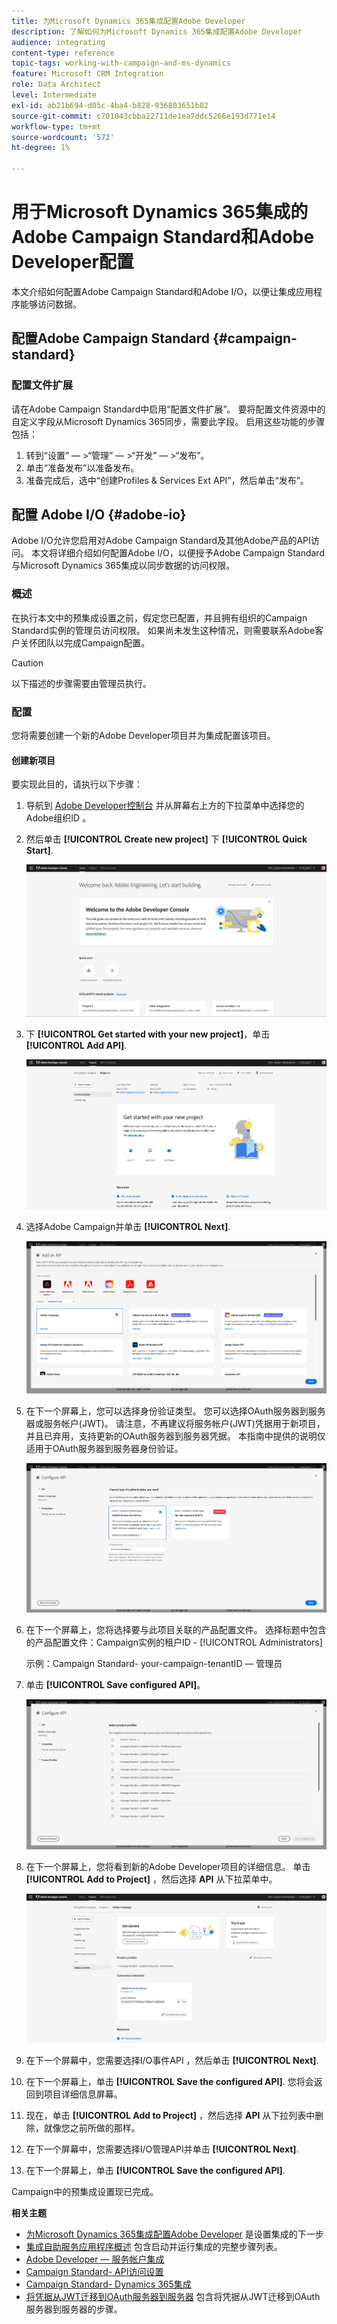 ```yaml
---
title: 为Microsoft Dynamics 365集成配置Adobe Developer
description: 了解如何为Microsoft Dynamics 365集成配置Adobe Developer
audience: integrating
content-type: reference
topic-tags: working-with-campaign-and-ms-dynamics
feature: Microsoft CRM Integration
role: Data Architect
level: Intermediate
exl-id: ab21b694-d05c-4ba4-b828-936803651b82
source-git-commit: c701043cbba22711de1ea7ddc5266e193d771e14
workflow-type: tm+mt
source-wordcount: '572'
ht-degree: 1%

---
```


# 用于Microsoft Dynamics 365集成的Adobe Campaign Standard和Adobe Developer配置

本文介绍如何配置Adobe Campaign Standard和Adobe I/O，以便让集成应用程序能够访问数据。

## 配置Adobe Campaign Standard {#campaign-standard}

### 配置文件扩展

请在Adobe Campaign Standard中启用“配置文件扩展”。   要将配置文件资源中的自定义字段从Microsoft Dynamics 365同步，需要此字段。   启用这些功能的步骤包括：

1. 转到“设置” — >“管理” — >“开发” — >“发布”。
1. 单击“准备发布”以准备发布。
1. 准备完成后，选中“创建Profiles &amp; Services Ext API”，然后单击“发布”。

## 配置 Adobe I/O {#adobe-io}

Adobe I/O允许您启用对Adobe Campaign Standard及其他Adobe产品的API访问。   本文将详细介绍如何配置Adobe I/O，以便授予Adobe Campaign Standard与Microsoft Dynamics 365集成以同步数据的访问权限。

### 概述

在执行本文中的预集成设置之前，假定您已配置，并且拥有组织的Campaign Standard实例的管理员访问权限。  如果尚未发生这种情况，则需要联系Adobe客户关怀团队以完成Campaign配置。

>[!CAUTION]
>
>以下描述的步骤需要由管理员执行。

### 配置

您将需要创建一个新的Adobe Developer项目并为集成配置该项目。

#### 创建新项目

要实现此目的，请执行以下步骤：

1. 导航到 [Adobe Developer控制台](https://console.adobe.io/home#) 并从屏幕右上方的下拉菜单中选择您的Adobe组织ID 。

1. 然后单击 **[!UICONTROL Create new project]** 下 **[!UICONTROL Quick Start]**.

   ![](assets/adobeIO1.png)

1. 下 **[!UICONTROL Get started with your new project]**，单击 **[!UICONTROL Add API]**.

   ![](assets/adobeIO2.png)

1. 选择Adobe Campaign并单击 **[!UICONTROL Next]**.

   ![](assets/adobeIO3.png)

1. 在下一个屏幕上，您可以选择身份验证类型。 您可以选择OAuth服务器到服务器或服务帐户(JWT)。 请注意，不再建议将服务帐户(JWT)凭据用于新项目，并且已弃用，支持更新的OAuth服务器到服务器凭据。 本指南中提供的说明仅适用于OAuth服务器到服务器身份验证。

   ![](assets/adobeIO4.png)

1. 在下一个屏幕上，您将选择要与此项目关联的产品配置文件。 选择标题中包含的产品配置文件：Campaign实例的租户ID - [!UICONTROL Administrators]

   示例：Campaign Standard- your-campaign-tenantID — 管理员

1. 单击 **[!UICONTROL Save configured API]**。

   ![](assets/adobeIO5.png)

1. 在下一个屏幕上，您将看到新的Adobe Developer项目的详细信息。 单击 **[!UICONTROL Add to Project]** ，然后选择 **API** 从下拉菜单中。

   ![](assets/adobeIO6.png)

1. 在下一个屏幕中，您需要选择I/O事件API ，然后单击 **[!UICONTROL Next]**.

1. 在下一个屏幕上，单击 **[!UICONTROL Save the configured API]**.  您将会返回到项目详细信息屏幕。

1. 现在，单击 **[!UICONTROL Add to Project]** ，然后选择 **API** 从下拉列表中删除，就像您之前所做的那样。

1. 在下一个屏幕中，您需要选择I/O管理API并单击 **[!UICONTROL Next]**.

1. 在下一个屏幕上，单击 **[!UICONTROL Save the configured API]**.

Campaign中的预集成设置现已完成。

**相关主题**

* [为Microsoft Dynamics 365集成配置Adobe Developer](../../integrating/using/d365-acs-configure-adobe-io.md) 是设置集成的下一步
* [集成自助服务应用程序概述](../../integrating/using/d365-acs-self-service-app-quick-start-guide.md) 包含启动并运行集成的完整步骤列表。
* [Adobe Developer — 服务帐户集成](https://developer.adobe.com/developer-console/docs/guides/#!AdobeDocs/adobeio-auth/master/AuthenticationOverview/ServiceAccountIntegration.md)
* [Campaign Standard- API访问设置](../../api/using/setting-up-api-access.md)
* [Campaign Standard- Dynamics 365集成](../../integrating/using/d365-acs-configure-d365.md)
* [将凭据从JWT迁移到OAuth服务器到服务器](../../integrating/using/d365-acs-self-service-app-migrate-credentials.md) 包含将凭据从JWT迁移到OAuth服务器到服务器的步骤。
